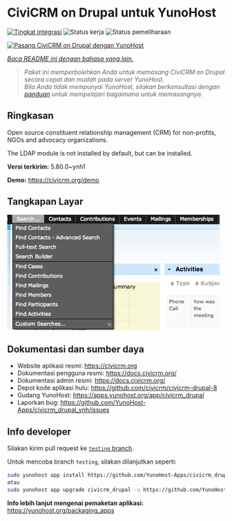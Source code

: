 <!--
N.B.: README ini dibuat secara otomatis oleh <https://github.com/YunoHost/apps/tree/master/tools/readme_generator>
Ini TIDAK boleh diedit dengan tangan.
-->

# CiviCRM on Drupal untuk YunoHost

[![Tingkat integrasi](https://apps.yunohost.org/badge/integration/civicrm_drupal)](https://ci-apps.yunohost.org/ci/apps/civicrm_drupal/)
![Status kerja](https://apps.yunohost.org/badge/state/civicrm_drupal)
![Status pemeliharaan](https://apps.yunohost.org/badge/maintained/civicrm_drupal)

[![Pasang CiviCRM on Drupal dengan YunoHost](https://install-app.yunohost.org/install-with-yunohost.svg)](https://install-app.yunohost.org/?app=civicrm_drupal)

*[Baca README ini dengan bahasa yang lain.](./ALL_README.md)*

> *Paket ini memperbolehkan Anda untuk memasang CiviCRM on Drupal secara cepat dan mudah pada server YunoHost.*  
> *Bila Anda tidak mempunyai YunoHost, silakan berkonsultasi dengan [panduan](https://yunohost.org/install) untuk mempelajari bagaimana untuk memasangnya.*

## Ringkasan

Open source constituent relationship management (CRM) for non-profits, NGOs and advocacy organizations.

The LDAP module is not installed by default, but can be installed.


**Versi terkirim:** 5.80.0~ynh1

**Demo:** <https://civicrm.org/demo>

## Tangkapan Layar

![Tangkapan Layar pada CiviCRM on Drupal](./doc/screenshots/screenshot.png)

## Dokumentasi dan sumber daya

- Website aplikasi resmi: <https://civicrm.org>
- Dokumentasi pengguna resmi: <https://docs.civicrm.org/>
- Dokumentasi admin resmi: <https://docs.civicrm.org/>
- Depot kode aplikasi hulu: <https://github.com/civicrm/civicrm-drupal-8>
- Gudang YunoHost: <https://apps.yunohost.org/app/civicrm_drupal>
- Laporkan bug: <https://github.com/YunoHost-Apps/civicrm_drupal_ynh/issues>

## Info developer

Silakan kirim pull request ke [`testing` branch](https://github.com/YunoHost-Apps/civicrm_drupal_ynh/tree/testing).

Untuk mencoba branch `testing`, silakan dilanjutkan seperti:

```bash
sudo yunohost app install https://github.com/YunoHost-Apps/civicrm_drupal_ynh/tree/testing --debug
atau
sudo yunohost app upgrade civicrm_drupal -u https://github.com/YunoHost-Apps/civicrm_drupal_ynh/tree/testing --debug
```

**Info lebih lanjut mengenai pemaketan aplikasi:** <https://yunohost.org/packaging_apps>
